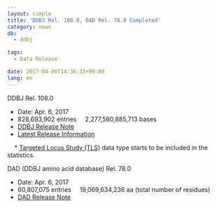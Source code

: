 ```yaml
---
layout: simple
title: 'DDBJ Rel. 108.0, DAD Rel. 78.0 Completed'
category: news
db:
  - ddbj

tags:
  - Data Release

date: 2017-04-06T14:36:33+09:00
lang: en
---
```


<p><span class="bold">DDBJ Rel. 108.0</span></p>

<ul>
    <li>Date: Apr. 6, 2017</li>
    <li>828,693,902 entries     2,277,580,885,713 bases</li>
    <li><a href="https://ddbj.nig.ac.jp/public/ddbj_database/release_note_archive/ddbj/ddbjrel.108.txt">DDBJ Release Note</a></li>
    <li><a href="/latest-releases-e.html">Latest Release Information</a></li>
</ul>

<p><span class="red bold" style="margin-left: 16px;">*</span> <a href="https://ddbj.nig.ac.jp/public/ddbj_database/tls/">Targeted Locus Study (TLS)</a> data type starts to be included in the statistics.</p>

<p><span class="bold">DAD (DDBJ amino acid database) Rel. 78.0</span></p>

<ul>
    <li>Date: Apr. 6, 2017</li>
    <li>60,807,075 entries     19,069,634,236 aa (total number of residues)</li>
    <li><a href="https://ddbj.nig.ac.jp/public/ddbj_database/release_note_archive/dad/dadrel.78.txt">DAD Release Note</a></li>
</ul>
